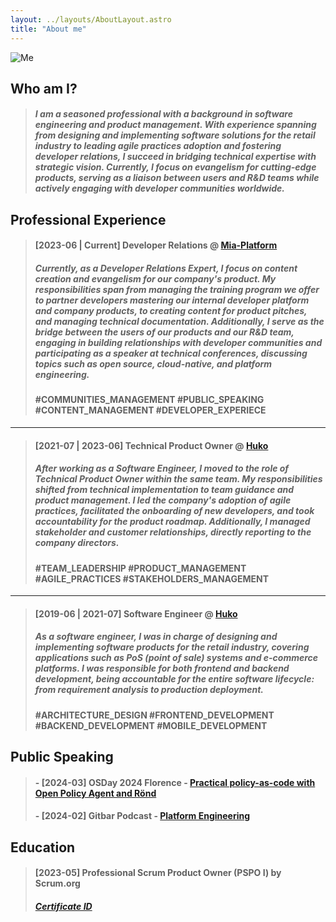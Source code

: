 ```yaml
---
layout: ../layouts/AboutLayout.astro
title: "About me"
---
```


<img src="/assets/me-1.png" alt="Me" style="max-width: 50%; height: auto;">

## Who am I?

> ##### I am a seasoned professional with a background in software engineering and product management. With experience spanning from designing and implementing software solutions for the retail industry to leading agile practices adoption and fostering developer relations, I succeed in bridging technical expertise with strategic vision. Currently, I focus on evangelism for cutting-edge products, serving as a liaison between users and R&D teams while actively engaging with developer communities worldwide.

## Professional Experience

> #### [2023-06 | Current] Developer Relations @ [Mia-Platform](https://mia-platform.eu/)
>
> ##### Currently, as a Developer Relations Expert, I focus on content creation and evangelism for our company's product. My responsibilities span from managing the training program we offer to partner developers mastering our internal developer platform and company products, to creating content for product pitches, and managing technical documentation. Additionally, I serve as the bridge between the users of our products and our R&D team, engaging in building relationships with developer communities and participating as a speaker at technical conferences, discussing topics such as open source, cloud-native, and platform engineering.
>
> #### #COMMUNITIES_MANAGEMENT #PUBLIC_SPEAKING #CONTENT_MANAGEMENT #DEVELOPER_EXPERIECE

---

> #### [2021-07 | 2023-06] Technical Product Owner @ [Huko](https://huko.it/)
>
> ##### After working as a Software Engineer, I moved to the role of Technical Product Owner within the same team. My responsibilities shifted from technical implementation to team guidance and product management. I led the company's adoption of agile practices, facilitated the onboarding of new developers, and took accountability for the product roadmap. Additionally, I managed stakeholder and customer relationships, directly reporting to the company directors.
>
> #### #TEAM_LEADERSHIP #PRODUCT_MANAGEMENT #AGILE_PRACTICES #STAKEHOLDERS_MANAGEMENT

---

> #### [2019-06 | 2021-07] Software Engineer @ [Huko](https://huko.it/)
>
> ##### As a software engineer, I was in charge of designing and implementing software products for the retail industry, covering applications such as PoS (point of sale) systems and e-commerce platforms. I was responsible for both frontend and backend development, being accountable for the entire software lifecycle: from requirement analysis to production deployment.
>
> #### #ARCHITECTURE_DESIGN #FRONTEND_DEVELOPMENT #BACKEND_DEVELOPMENT #MOBILE_DEVELOPMENT

## Public Speaking

> #### - [2024-03] OSDay 2024 Florence - [Practical policy-as-code with Open Policy Agent and Rönd](https://www.youtube.com/live/Va6vIYCVxj0?si=UT_yca8F42vUFGbQ&t=6080)
>
> #### - [2024-02] Gitbar Podcast - [Platform Engineering](https://youtu.be/wt8XvQg-3FA?si=fTI2_2oAr_ejzuTr)

## Education

> #### [2023-05] Professional Scrum Product Owner (PSPO I) by Scrum.org
>
> ##### [Certificate ID](https://www.credly.com/badges/224d95ae-d5ea-4d26-9b12-9b1bd3543ff2/public_url)
